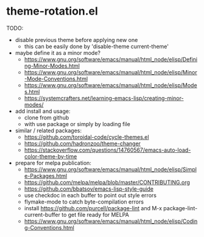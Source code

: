 # theme-rotation.el

TODO:
- disable previous theme before applying new one
  - this can be easily done by 'disable-theme current-theme'
- maybe define it as a minor mode?
  - https://www.gnu.org/software/emacs/manual/html_node/elisp/Defining-Minor-Modes.html
  - https://www.gnu.org/software/emacs/manual/html_node/elisp/Minor-Mode-Conventions.html
  - https://www.gnu.org/software/emacs/manual/html_node/elisp/Modes.html
  - https://systemcrafters.net/learning-emacs-lisp/creating-minor-modes/
- add install and usage:
  - clone from github
  - with use package or simply by loading file
- similar / related packages: 
  - https://github.com/toroidal-code/cycle-themes.el
  - https://github.com/hadronzoo/theme-changer
  - https://stackoverflow.com/questions/14760567/emacs-auto-load-color-theme-by-time
- prepare for melpa publication:
  - https://www.gnu.org/software/emacs/manual/html_node/elisp/Simple-Packages.html
  - https://github.com/melpa/melpa/blob/master/CONTRIBUTING.org
  - https://github.com/bbatsov/emacs-lisp-style-guide
  - use checkdoc in each buffer to point out style errors
  - flymake-mode to catch byte-compilation errors
  - install https://github.com/purcell/package-lint and M-x package-lint-current-buffer to get file ready for MELPA
  - https://www.gnu.org/software/emacs/manual/html_node/elisp/Coding-Conventions.html